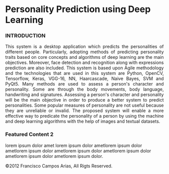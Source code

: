 # Personality Prediction using Deep Learning
<body>
<h3>INTRODUCTION</h3><p style="text-align: justify">				
This system is a desktop application which predicts the personalities of different people. Particularly, adopting methods of predicting personality traits based on core 
concepts and algorithms of deep learning are the main objectives. Moreover, face detection and recognition along with expressions prediction are also included. This 
system is based upon Agile methodology and the technologies that are used in this system are Python, OpenCV, Tensorflow, Keras, VGG-16, NN, Haarcascade, Naive Bayes,
SVM and PyQt5. Many methods are used to assess a person's character and personality. Some are through the body movements, body language, handwriting and signatures. 
Assessing a person's character and personality will be the main objective in order to produce a better system to predict personalities. Some popular measures of 
personality are not useful because they are unreliable or invalid. The proposed system will enable a more effective way to predicate the personality of a person by 
using the machine and deep learning algorithms with the help of images and textual datasets.</p>
			<!-- LOREM IPSUM is universally used. Lorem ipsum is dummy text, it does't really mean anything. Its used to fill space or for mockups. -->
		</div>
		<div class="feature">
			<h3>Featured Content 2</h3>
			<p>lorem ipsum dolor amet lorem ipsum dolor ametlorem ipsum dolor ametlorem ipsum dolor ametlorem ipsum dolor ametlorem ipsum dolor ametlorem ipsum dolor ametlorem ipsum dolor.</p>
		</div>
	<footer>
		&copy;2012 Francisco Campos Arias, All Rigts Reserved.
	</footer>
	<!-- END FOOTER | the footer element is also new to HTML5 -->
	</div>
</body>
</html>
